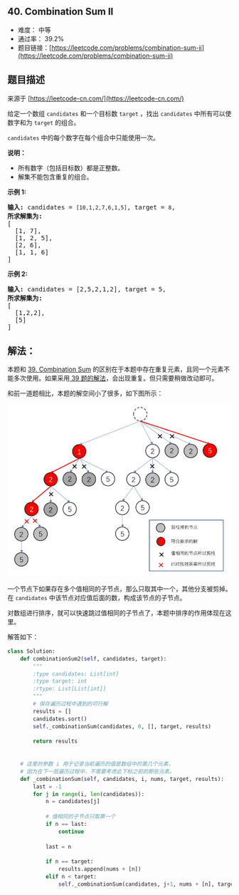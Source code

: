 ## 40. Combination Sum II

- 难度： 中等
- 通过率： 39.2%
- 题目链接：[https://leetcode.com/problems/combination-sum-ii](https://leetcode.com/problems/combination-sum-ii)


## 题目描述

来源于 [https://leetcode-cn.com/](https://leetcode-cn.com/)

<p>给定一个数组&nbsp;<code>candidates</code>&nbsp;和一个目标数&nbsp;<code>target</code>&nbsp;，找出&nbsp;<code>candidates</code>&nbsp;中所有可以使数字和为&nbsp;<code>target</code>&nbsp;的组合。</p>

<p><code>candidates</code>&nbsp;中的每个数字在每个组合中只能使用一次。</p>

<p><strong>说明：</strong></p>

<ul>
	<li>所有数字（包括目标数）都是正整数。</li>
	<li>解集不能包含重复的组合。&nbsp;</li>
</ul>

<p><strong>示例&nbsp;1:</strong></p>

<pre><strong>输入:</strong> candidates =&nbsp;<code>[10,1,2,7,6,1,5]</code>, target =&nbsp;<code>8</code>,
<strong>所求解集为:</strong>
[
  [1, 7],
  [1, 2, 5],
  [2, 6],
  [1, 1, 6]
]
</pre>

<p><strong>示例&nbsp;2:</strong></p>

<pre><strong>输入:</strong> candidates =&nbsp;[2,5,2,1,2], target =&nbsp;5,
<strong>所求解集为:</strong>
[
&nbsp; [1,2,2],
&nbsp; [5]
]</pre>


## 解法：

本题和 [39. Combination Sum](./039-combination-sum.md) 的区别在于本题中存在重复元素，且同一个元素不能多次使用。如果采用[ 39 题的解法](./039-combination-sum.md)，会出现重复。但只需要稍做改动即可。

和前一道题相比，本题的解空间小了很多，如下图所示：

![](../images/40.jpg)

一个节点下如果存在多个值相同的子节点，那么只取其中一个，其他分支被剪掉。在 `candidates` 中该节点对应值后面的数，构成该节点的子节点。

对数组进行排序，就可以快速跳过值相同的子节点了，本题中排序的作用体现在这里。

解答如下：

```python
class Solution:
    def combinationSum2(self, candidates, target):
        """
        :type candidates: List[int]
        :type target: int
        :rtype: List[List[int]]
        """
        # 保存遍历过程中遇到的可行解
        results = []
        candidates.sort()
        self._combinationSum(candidates, 0, [], target, results)
        
        return results
        
    
    # 这里的参数 i 用于记录当前遍历的值是数组中的第几个元素，
    # 因为在下一层遍历过程中，不需要考虑此下标之前的那些元素。
    def _combinationSum(self, candidates, i, nums, target, results):
        last = -1
        for j in range(i, len(candidates)):
            n = candidates[j]
            
            # 值相同的子节点只取第一个
            if n == last:
                continue

            last = n
            
            if n == target:
                results.append(nums + [n])
            elif n < target:
                self._combinationSum(candidates, j+1, nums + [n], target - n, results)
```